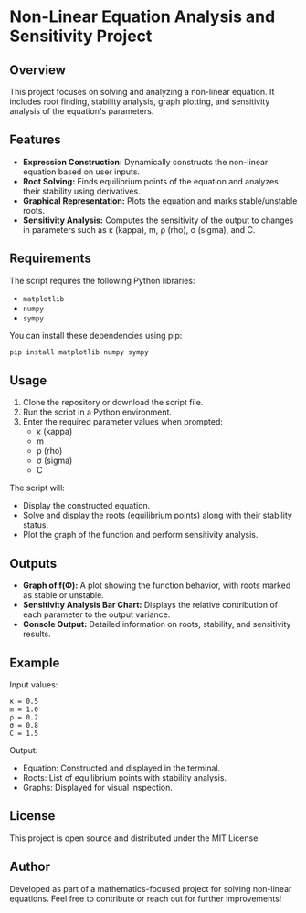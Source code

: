 # Non-Linear Equation Analysis and Sensitivity Project

## Overview
This project focuses on solving and analyzing a non-linear equation. It includes root finding, stability analysis, graph plotting, and sensitivity analysis of the equation's parameters.

## Features
- **Expression Construction:** Dynamically constructs the non-linear equation based on user inputs.
- **Root Solving:** Finds equilibrium points of the equation and analyzes their stability using derivatives.
- **Graphical Representation:** Plots the equation and marks stable/unstable roots.
- **Sensitivity Analysis:** Computes the sensitivity of the output to changes in parameters such as κ (kappa), m, ρ (rho), σ (sigma), and C.

## Requirements
The script requires the following Python libraries:
- `matplotlib`
- `numpy`
- `sympy`

You can install these dependencies using pip:
```bash
pip install matplotlib numpy sympy
```

## Usage
1. Clone the repository or download the script file.
2. Run the script in a Python environment.
3. Enter the required parameter values when prompted:
   - κ (kappa)
   - m
   - ρ (rho)
   - σ (sigma)
   - C

The script will:
- Display the constructed equation.
- Solve and display the roots (equilibrium points) along with their stability status.
- Plot the graph of the function and perform sensitivity analysis.

## Outputs
- **Graph of f(Φ):** A plot showing the function behavior, with roots marked as stable or unstable.
- **Sensitivity Analysis Bar Chart:** Displays the relative contribution of each parameter to the output variance.
- **Console Output:** Detailed information on roots, stability, and sensitivity results.

## Example
Input values:
```
κ = 0.5
m = 1.0
ρ = 0.2
σ = 0.8
C = 1.5
```

Output:
- Equation: Constructed and displayed in the terminal.
- Roots: List of equilibrium points with stability analysis.
- Graphs: Displayed for visual inspection.

## License
This project is open source and distributed under the MIT License.

## Author
Developed as part of a mathematics-focused project for solving non-linear equations. Feel free to contribute or reach out for further improvements!

